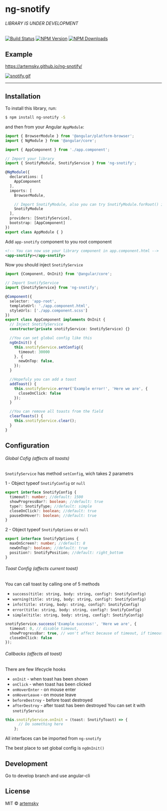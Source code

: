 # ng-snotify

###### LIBRARY IS UNDER DEVELOPMENT

[![Build Status](https://travis-ci.org/artemsky/ng-snotify.svg?branch=master)](https://travis-ci.org/artemsky/ng-snotify)
[![NPM Version](https://img.shields.io/npm/v/ng-snotify.svg)](https://www.npmjs.com/package/ng-snotify)
[![NPM Downloads](https://img.shields.io/npm/dt/ng-snotify.svg)](https://www.npmjs.com/package/ng-snotify)


## Example
https://artemsky.github.io/ng-snotify/

[![snotify.gif](https://gifyu.com/images/snotify.gif)](https://gifyu.com/image/bKu8)
_______

## Installation

To install this library, run:

```bash
$ npm install ng-snotify -S
```

and then from your Angular `AppModule`:

```typescript
import { BrowserModule } from '@angular/platform-browser';
import { NgModule } from '@angular/core';

import { AppComponent } from './app.component';

// Import your library
import { SnotifyModule, SnotifyService } from 'ng-snotify';

@NgModule({
  declarations: [
    AppComponent
  ],
  imports: [
    BrowserModule,

    // Import SnotifyModule, also you can try SnotifyModule.forRoot() if you have build errors
    SnotifyModule
  ],
  providers: [SnotifyService],
  bootstrap: [AppComponent]
})
export class AppModule { }
```

Add `app-snotify` component to you root component

```xml
<!-- You can now use your library component in app.component.html -->
<app-snotify></app-snotify>
```

Now you should inject `SnotifyService`

```typescript
import {Component, OnInit} from '@angular/core';

// Import SnotifyService
import {SnotifyService} from 'ng-snotify';

@Component({
  selector: 'app-root',
  templateUrl: './app.component.html',
  styleUrls: ['./app.component.scss']
})
export class AppComponent implements OnInit {
  // Inject SnotifyService
  constructor(private snotifyService: SnotifyService) {}

  //You can set global config like this
  ngOnInit() {
    this.snotifyService.setConfig({
      timeout: 30000
    }, {
      newOnTop: false,
    });
  }

  //Hopefuly you can add a toast 
  addToast() {
    this.snotifyService.error('Example error!', 'Here we are', {
      closeOnClick: false
    });
  }

  //You can remove all toasts from the field
  clearToasts() {
    this.snotifyService.clear();
  }
}

```

## Configuration

###### Global Cofig (affects all toasts)

`SnotifyService` has method `setConfig`, wich takes 2 parametrs

1 - Object typeof `SnotifyConfig` or `null`

```typescript
export interface SnotifyConfig {
  timeout?: number; //default: 1500
  showProgressBar?: boolean; //default: true
  type?: SnotifyType; //default: simple
  closeOnClick?: boolean; //default: true
  pauseOnHover?: boolean; //default: true
}
```

2 - Object typeof `SnotifyOptions` or `null`

```typescript
export interface SnotifyOptions {
  maxOnScreen?: number; //default: 8
  newOnTop?: boolean; //default: true
  position?: SnotifyPosition; //default: right_bottom
}
```

###### Toast Config (affects current toast)

You can call toast by calling one of 5 methods
* `success(title: string, body: string, config?: SnotifyConfig)`
* `warning(title: string, body: string, config?: SnotifyConfig)`
* `info(title: string, body: string, config?: SnotifyConfig)`
* `error(title: string, body: string, config?: SnotifyConfig)`
* `simple(title: string, body: string, config?: SnotifyConfig)`
```typescript
snotifyService.success('Example success!', 'Here we are', {
  timeout: 0, // disable timeout,
  showProgressBar: true, // won't affect because of timeout, if timeout set to 0. Progress Bar cannot exist anymore
  closeOnClick: false
});
```

###### Callbacks (affects all toast)
There are few lifecycle hooks
 - `onInit` - when toast has been shown
 - `onClick` - when toast has been clicked
 - `onHoverEnter` - on mouse enter
 - `onHoverLeave` - on mouse leave
 - `beforeDestroy` - before toast destroyed
 - `afterDestroy` - after toast has been destroyed
You can set it with `snotifyService`
```typescript
this.snotifyService.onInit = (toast: SnotifyToast) => {
      // Do something here
    };
```
All interfaces can be imported from `ng-snotify`

The best place to set global config is `ngOnInit()`

## Development

Go to develop branch and use angular-cli

## License

MIT © [artemsky](mailto:mr.artemsky@gmail.com)
